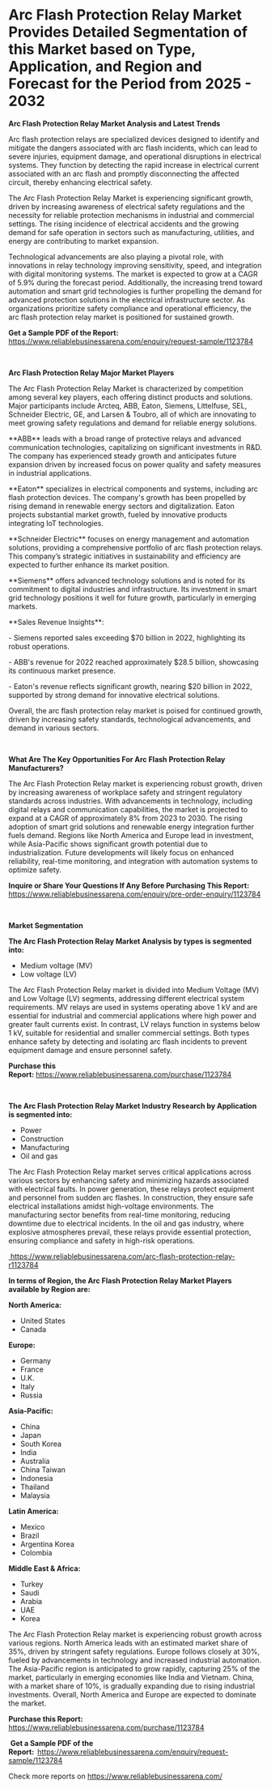 <p><h1>Arc Flash Protection Relay Market Provides Detailed Segmentation of this Market based on Type, Application, and Region and Forecast for the Period from 2025 - 2032</h1></p><p><strong>Arc Flash Protection Relay Market Analysis and Latest Trends</strong></p>
<p><p>Arc flash protection relays are specialized devices designed to identify and mitigate the dangers associated with arc flash incidents, which can lead to severe injuries, equipment damage, and operational disruptions in electrical systems. They function by detecting the rapid increase in electrical current associated with an arc flash and promptly disconnecting the affected circuit, thereby enhancing electrical safety.</p><p>The Arc Flash Protection Relay Market is experiencing significant growth, driven by increasing awareness of electrical safety regulations and the necessity for reliable protection mechanisms in industrial and commercial settings. The rising incidence of electrical accidents and the growing demand for safe operation in sectors such as manufacturing, utilities, and energy are contributing to market expansion. </p><p>Technological advancements are also playing a pivotal role, with innovations in relay technology improving sensitivity, speed, and integration with digital monitoring systems. The market is expected to grow at a CAGR of 5.9% during the forecast period. Additionally, the increasing trend toward automation and smart grid technologies is further propelling the demand for advanced protection solutions in the electrical infrastructure sector. As organizations prioritize safety compliance and operational efficiency, the arc flash protection relay market is positioned for sustained growth.</p></p>
<p><strong>Get a Sample PDF of the Report:&nbsp;</strong> <a href="https://www.reliablebusinessarena.com/enquiry/request-sample/1123784?utm_campaign=3294&utm_medium=2&utm_source=Github&utm_content=ia&utm_term=09042025&utm_id=arc-flash-protection-relay">https://www.reliablebusinessarena.com/enquiry/request-sample/1123784</a></p>
<p>&nbsp;</p>
<p><strong>Arc Flash Protection Relay Major Market Players</strong></p>
<p><p>The Arc Flash Protection Relay Market is characterized by competition among several key players, each offering distinct products and solutions. Major participants include Arcteq, ABB, Eaton, Siemens, Littelfuse, SEL, Schneider Electric, GE, and Larsen & Toubro, all of which are innovating to meet growing safety regulations and demand for reliable energy solutions.</p><p>**ABB** leads with a broad range of protective relays and advanced communication technologies, capitalizing on significant investments in R&D. The company has experienced steady growth and anticipates future expansion driven by increased focus on power quality and safety measures in industrial applications.</p><p>**Eaton** specializes in electrical components and systems, including arc flash protection devices. The company's growth has been propelled by rising demand in renewable energy sectors and digitalization. Eaton projects substantial market growth, fueled by innovative products integrating IoT technologies.</p><p>**Schneider Electric** focuses on energy management and automation solutions, providing a comprehensive portfolio of arc flash protection relays. This company’s strategic initiatives in sustainability and efficiency are expected to further enhance its market position.</p><p>**Siemens** offers advanced technology solutions and is noted for its commitment to digital industries and infrastructure. Its investment in smart grid technology positions it well for future growth, particularly in emerging markets.</p><p>**Sales Revenue Insights**: </p><p>- Siemens reported sales exceeding $70 billion in 2022, highlighting its robust operations.</p><p>- ABB's revenue for 2022 reached approximately $28.5 billion, showcasing its continuous market presence.</p><p>- Eaton's revenue reflects significant growth, nearing $20 billion in 2022, supported by strong demand for innovative electrical solutions.</p><p>Overall, the arc flash protection relay market is poised for continued growth, driven by increasing safety standards, technological advancements, and demand in various sectors.</p></p>
<p>&nbsp;</p>
<p><strong>What Are The Key Opportunities For Arc Flash Protection Relay Manufacturers?</strong></p>
<p><p>The Arc Flash Protection Relay market is experiencing robust growth, driven by increasing awareness of workplace safety and stringent regulatory standards across industries. With advancements in technology, including digital relays and communication capabilities, the market is projected to expand at a CAGR of approximately 8% from 2023 to 2030. The rising adoption of smart grid solutions and renewable energy integration further fuels demand. Regions like North America and Europe lead in investment, while Asia-Pacific shows significant growth potential due to industrialization. Future developments will likely focus on enhanced reliability, real-time monitoring, and integration with automation systems to optimize safety.</p></p>
<p><strong>Inquire or Share Your Questions If Any Before Purchasing This Report:</strong> <a href="https://www.reliablebusinessarena.com/enquiry/pre-order-enquiry/1123784?utm_campaign=3294&utm_medium=2&utm_source=Github&utm_content=ia&utm_term=09042025&utm_id=arc-flash-protection-relay">https://www.reliablebusinessarena.com/enquiry/pre-order-enquiry/1123784</a></p>
<p>&nbsp;</p>
<p><strong>Market Segmentation</strong></p>
<p><strong>The Arc Flash Protection Relay Market Analysis by types is segmented into:</strong></p>
<p><ul><li>Medium voltage (MV)</li><li>Low voltage (LV)</li></ul></p>
<p><p>The Arc Flash Protection Relay market is divided into Medium Voltage (MV) and Low Voltage (LV) segments, addressing different electrical system requirements. MV relays are used in systems operating above 1 kV and are essential for industrial and commercial applications where high power and greater fault currents exist. In contrast, LV relays function in systems below 1 kV, suitable for residential and smaller commercial settings. Both types enhance safety by detecting and isolating arc flash incidents to prevent equipment damage and ensure personnel safety.</p></p>
<p><strong>Purchase this Report:&nbsp;</strong><a href="https://www.reliablebusinessarena.com/purchase/1123784?utm_campaign=3294&utm_medium=2&utm_source=Github&utm_content=ia&utm_term=09042025&utm_id=arc-flash-protection-relay">https://www.reliablebusinessarena.com/purchase/1123784</a></p>
<p>&nbsp;</p>
<p><strong>The Arc Flash Protection Relay Market Industry Research by Application is segmented into:</strong></p>
<p><ul><li>Power</li><li>Construction</li><li>Manufacturing</li><li>Oil and gas</li></ul></p>
<p><p>The Arc Flash Protection Relay market serves critical applications across various sectors by enhancing safety and minimizing hazards associated with electrical faults. In power generation, these relays protect equipment and personnel from sudden arc flashes. In construction, they ensure safe electrical installations amidst high-voltage environments. The manufacturing sector benefits from real-time monitoring, reducing downtime due to electrical incidents. In the oil and gas industry, where explosive atmospheres prevail, these relays provide essential protection, ensuring compliance and safety in high-risk operations.</p></p>
<p><a href="https://www.reliablebusinessarena.com/arc-flash-protection-relay-r1123784?utm_campaign=3294&utm_medium=2&utm_source=Github&utm_content=ia&utm_term=09042025&utm_id=arc-flash-protection-relay">&nbsp;https://www.reliablebusinessarena.com/arc-flash-protection-relay-r1123784</a></p>
<p><strong>In terms of Region, the Arc Flash Protection Relay Market Players available by Region are:</strong></p>
<p>
    <p> <strong> North America: </strong>
        <ul>
            <li>United States</li>
            <li>Canada</li>
        </ul>
        </p> 
    <p> <strong> Europe: </strong>
        <ul>
            <li>Germany</li>
            <li>France</li>
            <li>U.K.</li>
            <li>Italy</li>
            <li>Russia</li>
        </ul>
        </p> 
    <p> <strong> Asia-Pacific: </strong>
        <ul>
            <li>China</li>
            <li>Japan</li>
            <li>South Korea</li>
            <li>India</li>
            <li>Australia</li>
            <li>China Taiwan</li>
            <li>Indonesia</li>
            <li>Thailand</li>
            <li>Malaysia</li>
        </ul>
        </p> 
    <p> <strong> Latin America: </strong>
        <ul>
            <li>Mexico</li>
            <li>Brazil</li>
            <li>Argentina Korea</li>
            <li>Colombia</li>
        </ul>
        </p> 
    <p> <strong> Middle East & Africa: </strong>
        <ul>
            <li>Turkey</li>
            <li>Saudi</li>
            <li>Arabia</li>
            <li>UAE</li>
            <li>Korea</li>
        </ul>
    </p>
    </p>
<p><p>The Arc Flash Protection Relay market is experiencing robust growth across various regions. North America leads with an estimated market share of 35%, driven by stringent safety regulations. Europe follows closely at 30%, fueled by advancements in technology and increased industrial automation. The Asia-Pacific region is anticipated to grow rapidly, capturing 25% of the market, particularly in emerging economies like India and Vietnam. China, with a market share of 10%, is gradually expanding due to rising industrial investments. Overall, North America and Europe are expected to dominate the market.</p></p>
<p><strong>Purchase this Report: </strong><a href="https://www.reliablebusinessarena.com/purchase/1123784?utm_campaign=3294&utm_medium=2&utm_source=Github&utm_content=ia&utm_term=09042025&utm_id=arc-flash-protection-relay">https://www.reliablebusinessarena.com/purchase/1123784</a></p>
<p>&nbsp;<strong>Get a Sample PDF of the Report:&nbsp;&nbsp;</strong><a href="https://www.reliablebusinessarena.com/enquiry/request-sample/1123784?utm_campaign=3294&utm_medium=2&utm_source=Github&utm_content=ia&utm_term=09042025&utm_id=arc-flash-protection-relay">https://www.reliablebusinessarena.com/enquiry/request-sample/1123784</a></p>
<p><strong></strong></p>
<p>Check more reports on <a href="https://www.reliablebusinessarena.com/?utm_campaign=3294&utm_medium=2&utm_source=Github&utm_content=ia&utm_term=09042025&utm_id=arc-flash-protection-relay">https://www.reliablebusinessarena.com/</a></p>